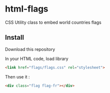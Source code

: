 # html-flags

CSS Utility class to embed world countries flags

## Install

Download this repository

In your HTML code, load library
```html
<link href="flags/flags.css" rel="stylesheet">
```

Then use it :
```html
<div class="flag flag-fr"></div>
```
